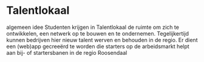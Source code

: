 # Talentlokaal
algemeen idee
Studenten krijgen in Talentlokaal de ruimte om zich te ontwikkelen, een netwerk op te bouwen en te ondernemen. 
Tegelijkertijd kunnen bedrijven hier nieuw talent werven en behouden in de regio. 
Er dient een (web)app gecreeërd te worden die starters op de arbeidsmarkt helpt aan bij- of startersbanen in de regio Roosendaal
